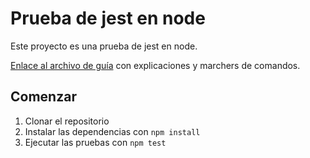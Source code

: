 # Prueba de jest en node

Este proyecto es una prueba de jest en node.

[Enlace al archivo de guía](/jest.md) con explicaciones y marchers de comandos.


## Comenzar

1. Clonar el repositorio
2. Instalar las dependencias con `npm install`
3. Ejecutar las pruebas con `npm test`
